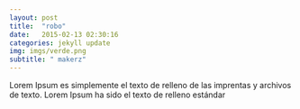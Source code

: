 ```yaml
---
layout: post
title:  "robo"
date:   2015-02-13 02:30:16
categories: jekyll update
img: imgs/verde.png
subtitle: " makerz"
---
```

Lorem Ipsum es simplemente el texto de relleno de las imprentas y archivos de texto. Lorem Ipsum ha sido el texto de relleno estándar 

